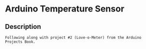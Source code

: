 # Arduino Temperature Sensor

## Description

    Following along with project #2 (Love-o-Meter) from the Arduino Projects Book.



